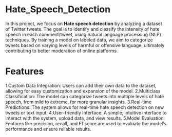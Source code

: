 # Hate_Speech_Detection
In this project, we focus on **Hate speech detection** by analyzing a dataset of Twitter tweets. 
The goal is to identify and classify the intensity of hate speech in each comment/tweet, using natural language processing (NLP) techniques. 
By training a model on labeled data, we aim to categorize tweets based on varying levels of harmful or offensive language, ultimately contributing to better moderation of online platforms.
# Features
1.Custom Data Integration: Users can add their own data to the dataset, allowing for easy customization and expansion of the model.
2.Multiclass Classification: The model can categorize tweets into multiple levels of hate speech, from mild to extreme, for more granular insights.
3.Real-time Predictions: The system allows for real-time hate speech detection on new tweets or text input.
4.User-friendly Interface: A simple, intuitive interface to interact with the system, upload data, and view results.
5.Model Evaluation: Features like precision, recall, and F1 score are used to evaluate the model’s performance and ensure reliable results.
